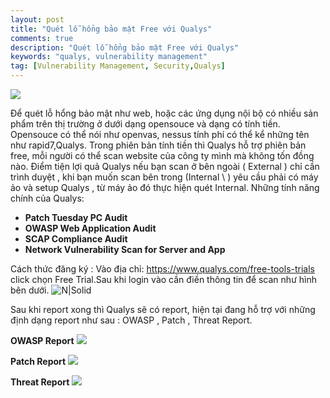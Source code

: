 ```yaml
---
layout: post
title: "Quét lỗ hổng bảo mật Free với Qualys"
comments: true
description: "Quét lỗ hổng bảo mật Free với Qualys"
keywords: "qualys, vulnerability management"
tag: [Vulnerability Management, Security,Qualys]
---
```





![](http://rumyittips.com/wp-content/uploads/2013/08/Free-Online-Vulnerability-Scan-with-Qualys-FreeScan5.jpg)




  Để  quét lỗ hổng bảo mật như web, hoặc các ứng dụng nội bộ có nhiều sản phẩm trên thị trường ở dưới dạng opensouce và dạng có tính tiền. Opensouce có thể nói như openvas, nessus tính phí có thể kể những tên như rapid7,Qualys. Trong phiên bản tính tiền thì Qualys hỗ trợ phiên bản free, mỗi người có thể scan website của công ty mình mà không tốn đồng nào. Điểm tiện lợi quả Qualys nếu bạn scan ở bên ngoài \( External \) chỉ cần trình duyệt , khi bạn muốn scan bên trong \(Internal \ ) yêu cầu phải có máy ảo và setup Qualys , từ máy ảo đó thực hiện quét Internal.
Những tính năng chính của Qualys:

- **Patch Tuesday PC Audit**
- **OWASP Web Application Audit**
- **SCAP Compliance Audit**
- **Network Vulnerability Scan for Server and App**

Cách thức đăng ký :
Vào địa chỉ: https://www.qualys.com/free-tools-trials  click chọn Free Trial.Sau khi login vào cần điền thông tin để scan như hình bên dưới.
![N|Solid](https://image.ibb.co/hqqeAa/Clipboard_image_2017_03_14_15_43_57.png)

Sau khi report xong thì Qualys sẽ có report, hiện tại đang hỗ trợ với những định dạng report như sau : OWASP , Patch , Threat Report.

**OWASP Report**
![](https://image.ibb.co/fm4jbF/Clipboard_image_2017_03_14_15_47_21.png)

**Patch Report**
![](https://image.ibb.co/g4OGqa/Clipboard_image_2017_03_14_15_50_08.png)

**Threat Report**
![](https://image.ibb.co/neepAa/Clipboard_image_2017_03_14_15_51_52.png)


